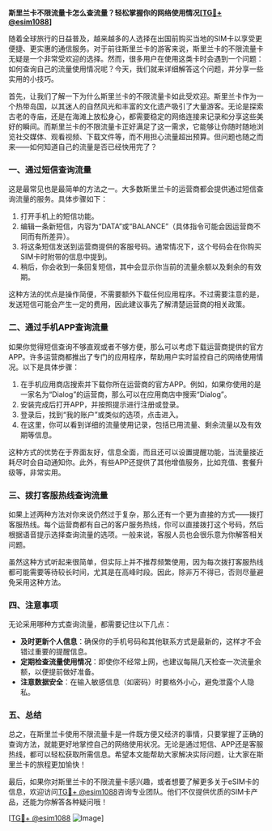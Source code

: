 **斯里兰卡不限流量卡怎么查流量？轻松掌握你的网络使用情况[[TG💪+ @esim1088](https://t.me/s/esim1088)]**

随着全球旅行的日益普及，越来越多的人选择在出国前购买当地的SIM卡以享受更便捷、更实惠的通信服务。对于前往斯里兰卡的游客来说，斯里兰卡的不限流量卡无疑是一个非常受欢迎的选择。然而，很多用户在使用这类卡时会遇到一个问题：如何查询自己的流量使用情况呢？今天，我们就来详细解答这个问题，并分享一些实用的小技巧。

首先，让我们了解一下为什么斯里兰卡的不限流量卡如此受欢迎。斯里兰卡作为一个热带岛国，以其迷人的自然风光和丰富的文化遗产吸引了大量游客。无论是探索古老的寺庙，还是在海滩上放松身心，都需要稳定的网络连接来记录和分享这些美好的瞬间。而斯里兰卡的不限流量卡正好满足了这一需求，它能够让你随时随地浏览社交媒体、观看视频、下载文件等，而不用担心流量超出预算。但问题也随之而来——如何知道自己的流量是否已经快用完了？

### **一、通过短信查询流量**

这是最常见也是最简单的方法之一。大多数斯里兰卡的运营商都会提供通过短信查询流量的服务。具体步骤如下：

1. 打开手机上的短信功能。
2. 编辑一条新短信，内容为“DATA”或“BALANCE”（具体指令可能会因运营商不同而有所差异）。
3. 将这条短信发送到运营商提供的客服号码。通常情况下，这个号码会在你购买SIM卡时附带的信息中提到。
4. 稍后，你会收到一条回复短信，其中会显示你当前的流量余额以及剩余的有效期。

这种方法的优点是操作简便，不需要额外下载任何应用程序。不过需要注意的是，发送短信可能会产生一定的费用，因此建议事先了解清楚运营商的相关政策。

### **二、通过手机APP查询流量**

如果你觉得短信查询不够直观或者不够方便，那么可以考虑下载运营商提供的官方APP。许多运营商都推出了专门的应用程序，帮助用户实时监控自己的网络使用情况。以下是具体步骤：

1. 在手机应用商店搜索并下载你所在运营商的官方APP。例如，如果你使用的是一家名为“Dialog”的运营商，那么可以在应用商店中搜索“Dialog”。
2. 安装完成后打开APP，并按照提示进行注册或登录。
3. 登录后，找到“我的账户”或类似的选项，点击进入。
4. 在这里，你可以看到详细的流量使用记录，包括已用流量、剩余流量以及有效期等信息。

这种方式的优势在于界面友好，信息全面，而且还可以设置提醒功能，当流量接近耗尽时会自动通知你。此外，有些APP还提供了其他增值服务，比如充值、套餐升级等，非常实用。

### **三、拨打客服热线查询流量**

如果上述两种方法对你来说仍然过于复杂，那么还有一个更为直接的方式——拨打客服热线。每个运营商都有自己的客户服务热线，你可以直接拨打这个号码，然后根据语音提示选择查询流量的选项。一般来说，客服人员也会很乐意为你解答相关问题。

虽然这种方式听起来很简单，但实际上并不推荐频繁使用，因为每次拨打客服热线都可能需要等待较长时间，尤其是在高峰时段。因此，除非万不得已，否则尽量避免采用这种方法。

### **四、注意事项**

无论采用哪种方式查询流量，都需要记住以下几点：

- **及时更新个人信息**：确保你的手机号码和其他联系方式是最新的，这样才不会错过重要的提醒信息。
- **定期检查流量使用情况**：即使你不经常上网，也建议每隔几天检查一次流量余额，以便提前做好准备。
- **注意数据安全**：在输入敏感信息（如密码）时要格外小心，避免泄露个人隐私。

### **五、总结**

总之，在斯里兰卡使用不限流量卡是一件既方便又经济的事情，只要掌握了正确的查询方法，就能更好地掌控自己的网络使用状况。无论是通过短信、APP还是客服热线，都可以轻松获取所需信息。希望本文能帮助大家解决实际问题，让大家在斯里兰卡的旅程更加愉快！

最后，如果你对斯里兰卡的不限流量卡感兴趣，或者想要了解更多关于eSIM卡的信息，欢迎访问[TG💪+ @esim1088](https://t.me/s/esim1088)咨询专业团队。他们不仅提供优质的SIM卡产品，还能为你解答各种疑问哦！

[[TG💪+ @esim1088](https://t.me/s/esim1088) ![Image](https://i.postimg.cc/4NQfJmqS/Snipaste-2025-05-13-00-14-12.png)]